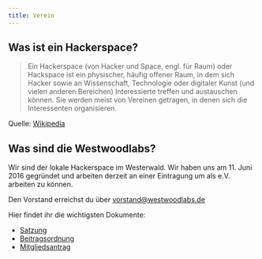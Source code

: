 ```yaml
---
title: Verein
---
```


## Was ist ein Hackerspace?
 > Ein Hackerspace (von Hacker und Space, engl. für Raum) oder Hackspace ist ein physischer, häufig offener Raum, in dem sich Hacker sowie an Wissenschaft, Technologie oder digitaler Kunst (und vielen anderen Bereichen) Interessierte treffen und austauschen können. Sie werden meist von Vereinen getragen, in denen sich die Interessenten organisieren.

Quelle: [Wikipedia](https://de.wikipedia.org/wiki/Hackerspace)

## Was sind die Westwoodlabs?
Wir sind der lokale Hackerspace im Westerwald. Wir haben uns am 11. Juni 2016 gegründet und arbeiten derzeit an einer Eintragung um als e.V. arbeiten zu können.

Den Vorstand erreichst du über <a href="mailto:vorstand@westwoodlabs.de">vorstand@westwoodlabs.de</a>

Hier findet ihr die wichtigsten Dokumente:

* [Satzung](/wiki/Offiziell:Satzung)
* [Beitragsordnung](/wiki/Offiziell:Beitragsordnung)
* [Mitgliedsantrag](../dateien/Mitgliedsantrag.pdf)
